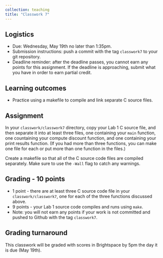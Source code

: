 ```yaml
---
collection: teaching
title: "Classwork 7"
---
```


## Logistics
* Due: Wednesday, May 19th no later than 1:35pm.
* Submission instructions: push a commit with the tag `classwork7` to your git
	repository.
* Deadline reminder: after the deadline passes, you cannot earn any points for
	this assignment. If the deadline is approaching, submit what you have in
	order to earn partial credit.

## Learning outcomes
* Practice using a makefile to compile and link separate C source files.

## Assignment

In your `classwork/classwork7` directory, copy your Lab 1 C source file, and
then separate it into at least three files, one containing your `main`
function, one countaining your compute discount function, and one containing
your print results function. (If you had more than three functions, you can
make one file for each or put more than one function in the files.)

Create a makefile so that all of the C source code files are compiled
separately. Make sure to use the `-Wall` flag to catch any warnings.


## Grading - 10 points
* 1 point - there are at least three C source code file in your
	`classwork/classwork7`, one for each of the three functions discussed
	above.
* 9 points - your Lab 1 source code compiles and runs using `make`.
* Note: you will not earn any points if your work is not committed and pushed to
Github with the tag `classwork7`.

## Grading turnaround
This classwork will be graded with scores in Brightspace by 5pm the day it is
due (May 19th).
